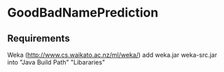 # GoodBadNamePrediction
## Requirements
  Weka (http://www.cs.waikato.ac.nz/ml/weka/)
    add weka.jar weka-src.jar into "Java Build Path" "Libararies" 
  
